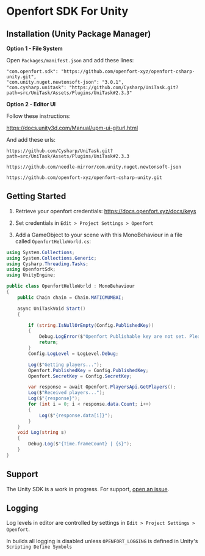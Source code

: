 # Openfort SDK For Unity

## Installation (Unity Package Manager)

**Option 1 - File System**

Open `Packages/manifest.json` and add these lines:

```
"com.openfort.sdk": "https://github.com/openfort-xyz/openfort-csharp-unity.git",
"com.unity.nuget.newtonsoft-json": "3.0.1",
"com.cysharp.unitask": "https://github.com/Cysharp/UniTask.git?path=src/UniTask/Assets/Plugins/UniTask#2.3.3"
```

**Option 2 - Editor UI**

Follow these instructions:

https://docs.unity3d.com/Manual/upm-ui-giturl.html

And add these urls:

`https://github.com/Cysharp/UniTask.git?path=src/UniTask/Assets/Plugins/UniTask#2.3.3`

`https://github.com/needle-mirror/com.unity.nuget.newtonsoft-json`

`https://github.com/openfort-xyz/openfort-csharp-unity.git`


## Getting Started

1. Retrieve your openfort credentials: https://docs.openfort.xyz/docs/keys

2. Set credentials in `Edit > Project Settings > Openfort`

3. Add a GameObject to your scene with this MonoBehaviour in a file called `OpenfortHelloWorld.cs`:

```csharp
using System.Collections;
using System.Collections.Generic;
using Cysharp.Threading.Tasks;
using OpenfortSdk;
using UnityEngine;

public class OpenfortHelloWorld : MonoBehaviour
{
    public Chain chain = Chain.MATICMUMBAI;

    async UniTaskVoid Start()
    {

        if (string.IsNullOrEmpty(Config.PublishedKey))
        {
            Debug.LogError($"Openfort Publishable key are not set. Please set them in Edit > Project Settings > Openfort");
            return;
        }
        Config.LogLevel = LogLevel.Debug;

        Log($"Getting players...");
        Openfort.PublishedKey = Config.PublishedKey;
        Openfort.SecretKey = Config.SecretKey;

        var response = await Openfort.PlayersApi.GetPlayers();
        Log($"Received players...");
        Log($"{response}");
        for (int i = 0; i < response.data.Count; i++)
        {
            Log($"{response.data[i]}");
        }
    }
    void Log(string s)
    {
        Debug.Log($"{Time.frameCount} | {s}");
    }
}
```

## Support

The Unity SDK is a work in progress. For support, [open an issue](https://github.com/openfort-xyz/openfort-csharp-unity/issues).


## Logging

Log levels in editor are controlled by settings in `Edit > Project Settings > Openfort`.

In builds all logging is disabled unless `OPENFORT_LOGGING` is defined in Unity's `Scripting Define Symbols`